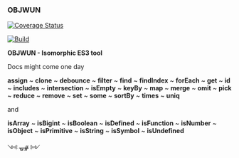 ### OBJWUN

[![Coverage Status](https://coveralls.io/repos/github/fedeghe/objwun/badge.svg?branch=master)](https://coveralls.io/github/fedeghe/objwun?branch=master)

[![Build](https://travis-ci.org/fedeghe/objwun.svg?branch=master)](https://travis-ci.org/github/fedeghe/objwun?branch=master)


**OBJWUN - Isomorphic ES3 tool**

Docs might come one day  

**assign** ~ **clone** ~ **debounce** ~ **filter** ~ **find** ~ **findIndex** ~ **forEach** ~ **get** ~ **id** ~ **includes** ~ **intersection** ~ **isEmpty** ~ **keyBy** ~ **map** ~ **merge** ~ **omit** ~ **pick** ~ **reduce** ~ **remove** ~ **set** ~ **some** ~ **sortBy** ~ **times** ~ **uniq**

 and  

**isArray** ~ **isBigint** ~ **isBoolean** ~ **isDefined** ~ **isFunction** ~ **isNumber** ~ **isObject** ~ **isPrimitive** ~ **isString** ~ **isSymbol** ~ **isUndefined**  

༺ ᚗᚌ ༻ 
